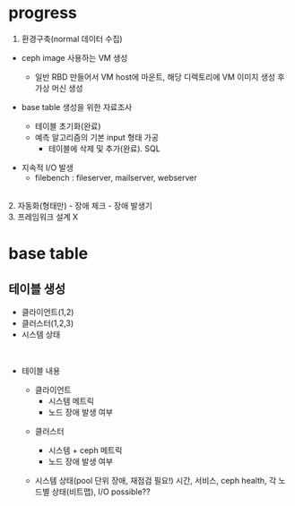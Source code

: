 # progress
1. 환경구축(normal 데이터 수집)
- ceph image 사용하는 VM 생성
  - 일반 RBD 만들어서 VM host에 마운트, 해당 디렉토리에 VM 이미지 생성 후 가상 머신 생성

- base table 생성을 위한 자료조사
  - 테이블 초기화(완료)
  - 예측 알고리즘의 기본 input 형태 가공
    - 테이블에 삭제 및 추가(완료). SQL

* 지속적 I/O 발생
  - filebench : fileserver, mailserver, webserver
<br/>
2. 자동화(형태만)
  - 장애 체크
  - 장애 발생기
<br/>
3. 프레임워크 설계 X
<br/>

# base table
## 테이블 생성
  - 클라이언트(1,2)
  - 클러스터(1,2,3) 
  - 시스템 상태
<br/>

- 테이블 내용
  - 클라이언트
    - 시스템 메트릭
    - 노드 장애 발생 여부

  * 클러스터
    * 시스템 + ceph 메트릭
    * 노드 장애 발생 여부

  * 시스템 상태(pool 단위 장애, 재점검 필요!)
    시간, 서비스, ceph health, 각 노드별 상태(비트맵), I/O possible??
